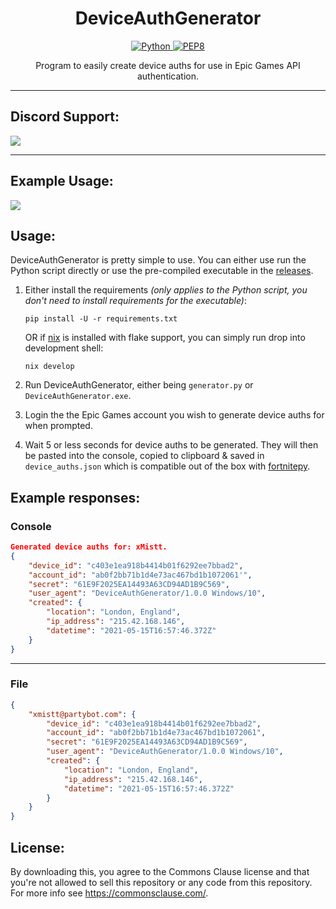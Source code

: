 <h1 align="center">DeviceAuthGenerator</h1>

<p align="center">
    <a href="https://www.python.org/downloads/release/python-380/" align="center">
        <img alt="Python" src="https://img.shields.io/badge/python-3.6%20%7C%203.7%20%7C%203.8-blue">
    </a>
    <a href="https://www.python.org/dev/peps/pep-0008/" align="center">
        <img alt="PEP8" src="https://img.shields.io/badge/PEP8-compliant-brightgreen.svg">
    </a>
</p>

<p align="center">Program to easily create device auths for use in Epic Games API authentication.</p>

---

## Discord Support:
<a href="https://discord.gg/8heARRB"><img src="https://discordapp.com/api/guilds/624635034225213440/widget.png?style=banner2"></a>

---
## Example Usage:
<img src="https://i.imgur.com/weIdKDD.gif" />

## Usage:
DeviceAuthGenerator is pretty simple to use. You can either use run the Python script directly or use the pre-compiled
executable in the <a href="#">releases</a>.
1. Either install the requirements _(only applies to the Python script, you don't need to install requirements for the executable)_:

    ```
    pip install -U -r requirements.txt
    ```
    OR if [nix](https://nixos.org/) is installed with flake support, you can simply run drop into development shell:
    ```
    nix develop
    ```

2. Run DeviceAuthGenerator, either being `generator.py` or `DeviceAuthGenerator.exe`.

3. Login the the Epic Games account you wish to generate device auths for when prompted.

3. Wait 5 or less seconds for device auths to be generated. They will then be pasted into the console, copied to
clipboard & saved in `device_auths.json` which is compatible out of the box with
   <a href="https://github.com/Terbau/fortnitepy">fortnitepy</a>.

## Example responses:
### Console
```json
Generated device auths for: xMistt.
{
    "device_id": "c403e1ea918b4414b01f6292ee7bbad2",
    "account_id": "ab0f2bb71b1d4e73ac467bd1b1072061'",
    "secret": "61E9F2025EA14493A63CD94AD1B9C569",
    "user_agent": "DeviceAuthGenerator/1.0.0 Windows/10",
    "created": {
        "location": "London, England",
        "ip_address": "215.42.168.146",
        "datetime": "2021-05-15T16:57:46.372Z"
    }
}

```
___
### File
```json
{
    "xmistt@partybot.com": {
        "device_id": "c403e1ea918b4414b01f6292ee7bbad2",
        "account_id": "ab0f2bb71b1d4e73ac467bd1b1072061",
        "secret": "61E9F2025EA14493A63CD94AD1B9C569",
        "user_agent": "DeviceAuthGenerator/1.0.0 Windows/10",
        "created": {
            "location": "London, England",
            "ip_address": "215.42.168.146",
            "datetime": "2021-05-15T16:57:46.372Z"
        }
    }
}
```
## License:
By downloading this, you agree to the Commons Clause license and that you're not allowed to sell this repository or any code from this repository. For more info see https://commonsclause.com/.
